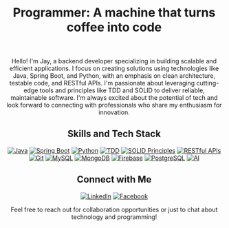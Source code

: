 <h1 align="center">Programmer: A machine that turns coffee into code</h1> 
<p align="center">
  <br><br>Hello! I'm Jay, a backend developer specializing in building scalable and efficient applications. I focus on creating solutions using technologies like Java, Spring Boot, and Python, with an emphasis on clean architecture, testable code, and RESTful APIs. I'm passionate about leveraging cutting-edge tools and principles like TDD and SOLID to deliver reliable, maintainable software. I'm always excited about the potential of tech and look forward to connecting with professionals who share my enthusiasm for innovation.
</p>


<h2 align="center">Skills and Tech Stack</h2>

<p align="center">
  <a href="#"><img src="https://img.shields.io/badge/Java-007396?style=for-the-badge&logo=java&logoColor=white" alt="Java" /></a>
  <a href="#"><img src="https://img.shields.io/badge/Spring%20Boot-6DB33F?style=for-the-badge&logo=spring&logoColor=white" alt="Spring Boot" /></a>
  <a href="#"><img src="https://img.shields.io/badge/Python-3776AB?style=for-the-badge&logo=python&logoColor=white" alt="Python" /></a>
  <a href="#"><img src="https://img.shields.io/badge/TDD-FF5733?style=for-the-badge" alt="TDD" /></a>
  <a href="#"><img src="https://img.shields.io/badge/SOLID-17B8F4?style=for-the-badge" alt="SOLID Principles" /></a>
  <a href="#"><img src="https://img.shields.io/badge/RESTful%20APIs-FF5733?style=for-the-badge" alt="RESTful APIs" /></a>
  <a href="#"><img src="https://img.shields.io/badge/Git-F05032?style=for-the-badge&logo=git&logoColor=white" alt="Git" /></a>
  <a href="#"><img src="https://img.shields.io/badge/MySQL-4479A1?style=for-the-badge&logo=mysql&logoColor=white" alt="MySQL" /></a>
  <a href="#"><img src="https://img.shields.io/badge/MongoDB-47A248?style=for-the-badge&logo=mongodb&logoColor=white" alt="MongoDB" /></a>
  <a href="#"><img src="https://img.shields.io/badge/Firebase-FFCA28?style=for-the-badge&logo=firebase&logoColor=black" alt="Firebase" /></a>
  <a href="#"><img src="https://img.shields.io/badge/PostgreSQL-336791?style=for-the-badge&logo=postgresql&logoColor=white" alt="PostgreSQL" /></a>
  <a href="#"><img src="https://img.shields.io/badge/AI-FF9B00?style=for-the-badge" alt="AI" /></a>
</p>

<h2 align="center">Connect with Me</h2>

<p align="center">
  <a href="https://www.linkedin.com/in/jayabre/"><img src="https://img.shields.io/badge/LinkedIn-0077B5?style=for-the-badge&logo=linkedin&logoColor=white" alt="LinkedIn" /></a>
  <a href="https://www.facebook.com/jay.ab172"><img src="https://img.shields.io/badge/Facebook-1877F2?style=for-the-badge&logo=facebook&logoColor=white" alt="Facebook" /></a>
</p>

<p align="center">
  Feel free to reach out for collaboration opportunities or just to chat about technology and programming!
</p>
